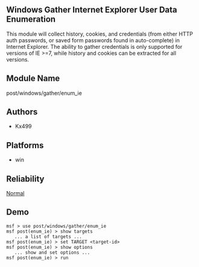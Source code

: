 ## Windows Gather Internet Explorer User Data Enumeration

This module will collect history, cookies, and credentials 
(from either HTTP auth passwords, or saved form passwords 
found in auto-complete) in Internet Explorer. The ability to 
gather credentials is only supported for versions of IE >=7, 
while history and cookies can be extracted for all versions.


## Module Name
post/windows/gather/enum_ie

## Authors
* Kx499





## Platforms
* win

## Reliability
[Normal](https://github.com/rapid7/metasploit-framework/wiki/Exploit-Ranking)

## Demo

```
msf > use post/windows/gather/enum_ie
msf post(enum_ie) > show targets
   ... a list of targets ...
msf post(enum_ie) > set TARGET <target-id>
msf post(enum_ie) > show options
   ... show and set options ...
msf post(enum_ie) > run
```
    
    